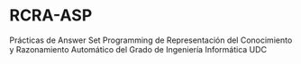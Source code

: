 # RCRA-ASP
Prácticas de Answer Set Programming de Representación del Conocimiento y Razonamiento Automático del Grado de Ingeniería Informática UDC
